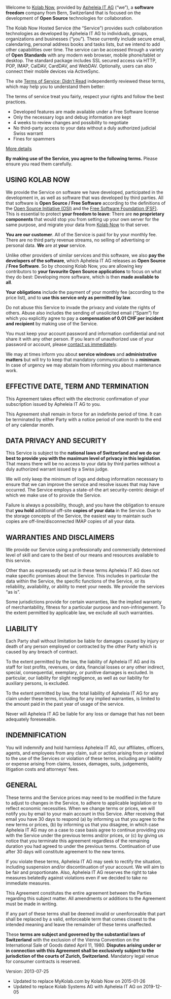 Welcome to [Kolab Now](https://kolabnow.com/), provided by [Apheleia IT AG](https://apheleia-it.ch/) (“we”), a **software freedom** company from Bern, Switzerland that is focused on the development of **Open Source** technologies for collaboration.

The Kolab Now Hosted Service (the “Service”) provides such collaboration technologies as developed by Apheleia IT AG to individuals, groups, organizations and businesses (“you”). These currently include secure email, calendaring, personal address books and tasks lists, but we intend to add other capabilities over time. The service can be accessed through a variety of **Open Standards** with any modern web browser, mobile phone/tablet or desktop. The standard package includes SSL secured access via HTTP, POP, IMAP, CalDAV, CardDAV, and WebDAV. Optionally, users can also connect their mobile devices via ActiveSync.

The site [Terms of Service; Didn’t Read](http://tosdr.org/) independently reviewed these terms, which may help you to understand them better:

The terms of service treat you fairly, respect your rights and follow the best practices.

* Developed features are made available under a Free Software license
* Only the necessary logs and debug information are kept
* 4 weeks to review changes and possibility to negotiate
* No third-party access to your data without a duly authorized judicial Swiss warrant
* Fines for spammers

[More details](http://tosdr.org/#kolabnow)

**By making use of the Service, you agree to the following terms.** Please ensure you read them carefully.

**USING KOLAB NOW**
-------------------

We provide the Service on software we have developed, participated in the development in, as well as software that was developed by third parties. All that software is **Open Source / Free Software** according to the definitions of the [Open Source Initiative (OS](https://opensource.org/)[I)](http://opensource.org/) and the [Free Software Foundation (FSF)](https://www.fsf.org/). This is essential to protect **your freedom to leave**: There are **no proprietary components** that would stop you from setting up your own server for the same purpose, and migrate your data from [Kolab Now](https://kolabnow.com/) to that server.

**You are our customer**. All of the Service is paid for by your monthly fee. There are no third party revenue streams, no selling of advertising or personal data. **We** are at **your** service.

Unlike other providers of similar services and this software, we also **pay the developers of the software**, which Apheleia IT AG releases as **Open Source / Free Software**. So by choosing Kolab Now, you are allowing key contributors to **your favourite Open Source applications** to focus on what they do best: Developing more software, which is then **made available to all**.

**Your obligations** include the payment of your monthly fee (according to the price list), and to **use this service only as permitted by law**.

Do not abuse this Service to invade the privacy and violate the rights of others. Abuse also includes the sending of unsolicited email (“Spam”) for which you explicitly agree to pay a **compensation of 0.01 CHF per incident and recipient** by making use of the Service.

You must keep your account password and information confidential and not share it with any other person. If you learn of unauthorized use of your password or account, please [contact us immediately](https://kolabnow.com/support).

We may at times inform you about **service windows** and **administrative matters** but will try to keep that mandatory communication to a **minimum**. In case of urgency we may abstain from informing you about maintenance work.

**EFFECTIVE DATE, TERM AND TERMINATION**
----------------------------------------

This Agreement takes effect with the electronic confirmation of your subscription issued by Apheleia IT AG to you.

This Agreement shall remain in force for an indefinite period of time. It can be terminated by either Party with a notice period of one month to the end of any calendar month.

**DATA PRIVACY AND SECURITY**
-----------------------------

This Service is subject to the **national laws of Switzerland and we do our best to provide you with the maximum level of privacy in this legislation**. That means there will be no access to your data by third parties without a duly authorized warrant issued by a Swiss judge.

We will only keep the minimum of logs and debug information necessary to ensure that we can improve the service and resolve issues that may have occurred. The Service employs a state-of-the art security-centric design of which we make use of to provide the Service.

Failure is always a possibility, though, and you have the obligation to ensure that **you hold** additional off-site **copies of your data** in the Service. Due to the storage concepts of the Service, the easiest way to maintain such copies are off-line/disconnected IMAP copies of all your data.

**WARRANTIES AND DISCLAIMERS**
------------------------------

We provide our Service using a professionally and commercially determined level of skill and care to the best of our means and resources available to this service.

Other than as expressedly set out in these terms Apheleia IT AG does not make specific promises about the Service. This includes in particular the data within the Service, the specific functions of the Service, or its reliability, availability, or ability to meet your needs. We provide the services “as is”.

Some jurisdictions provide for certain warranties, like the implied warranty of merchantability, fitness for a particular purpose and non-infringement. To the extent permitted by applicable law, we exclude all such warranties.

**LIABILITY**
-------------

Each Party shall without limitation be liable for damages caused by injury or death of any person employed or contracted by the other Party which is caused by any breach of contract.

To the extent permitted by the law, the liability of Apheleia IT AG and its staff for lost profits, revenues, or data, financial losses or any other indirect, special, consequential, exemplary, or punitive damages is excluded. In particular, our liability for slight negligence, as well as our liability for auxiliary persons, is excluded.

To the extent permitted by law, the total liability of Apheleia IT AG for any claim under these terms, including for any implied warranties, is limited to the amount paid in the past year of usage of the service.

Never will Apheleia IT AG be liable for any loss or damage that has not been adequately foreseeable.

**INDEMNIFICATION**
-------------------

You will indemnify and hold harmless Apheleia IT AG, our affiliates, officers, agents, and employees from any claim, suit or action arising from or related to the use of the Services or violation of these terms, including any liability or expense arising from claims, losses, damages, suits, judgements, litigation costs and attorneys’ fees.

**GENERAL**
-----------

These terms and the Service prices may need to be modified in the future to adjust to changes in the Service, to adhere to applicable legislation or to reflect economic necessities. When we change terms or prices, we will notify you by email to your main account in this Service. After receiving that email you have 30 days to respond (a) by informing us that you agree to the new terms or prices, (b) by informing us that you disagree, in which case Apheleia IT AG may on a case to case basis agree to continue providing you with the Service under the previous terms and/or prices, or (c) by giving us notice that you terminate this agreement regardless of the remaining duration you had agreed to under the previous terms. Continuation of use after 30 days will constitute agreement to the new terms.

If you violate these terms, Apheleia IT AG may seek to rectify the situation, including suspension and/or discontinuation of your account. We will aim to be fair and proportionate. Also, Apheleia IT AG reserves the right to take measures belatedly against violations even if we decided to take no immediate measures.

This Agreement constitutes the entire agreement between the Parties regarding this subject matter. All amendments or additions to the Agreement must be made in writing.

If any part of these terms shall be deemed invalid or unenforceable that part shall be replaced by a valid, enforceable term that comes closest to the intended meaning and leave the remainder of these terms unaffected.

These **terms are subject and governed by the substantial laws of Switzerland** with the exclusion of the Vienna Convention on the International Sale of Goods dated April 11, 1980. **Disputes arising under or in connection with this Agreement shall be exclusively subject to the jurisdiction of the courts of Zurich, Switzerland.** Mandatory legal venue for consumer contracts is reserved.

Version: 2013-07-25

* Updated to replace MyKolab.com by Kolab Now on 2015-01-26
* Updated to replace Kolab Systems AG with Apheleia IT AG on 2019-12-05